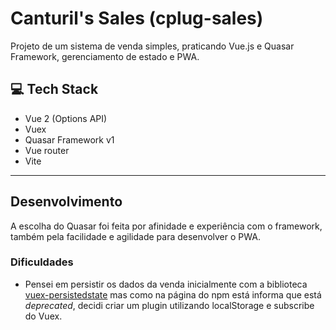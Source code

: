 # Canturil's Sales (cplug-sales)

Projeto de um sistema de venda simples, praticando Vue.js e Quasar Framework, gerenciamento de estado e PWA.

## 💻 Tech Stack
- Vue 2 (Options API)
- Vuex
- Quasar Framework v1
- Vue router
- Vite

-----------
## Desenvolvimento
A escolha do Quasar foi feita por afinidade e experiência com o framework, também pela facilidade e agilidade para desenvolver o PWA.

### Dificuldades
- Pensei em persistir os dados da venda inicialmente com a biblioteca [vuex-persistedstate](https://www.npmjs.com/package/vuex-persistedstate) mas como na página do npm está informa que está _deprecated_, decidi criar um plugin utilizando localStorage e subscribe do Vuex.
